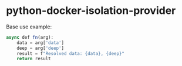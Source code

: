 # python-docker-isolation-provider
Base use example:
```js
async def fn(arg):
    data = arg['data']
    deep = arg['deep']
    result = f"Resolved data: {data}, {deep}"
    return result
```
